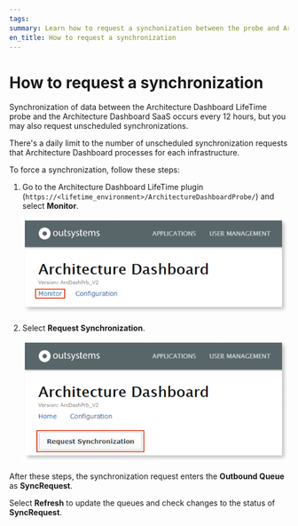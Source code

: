 ```yaml
---
tags: 
summary: Learn how to request a synchonization between the probe and Architecture Dashboard.
en_title: How to request a synchronization
---
```



# How to request a synchronization

Synchronization of data between the Architecture Dashboard LifeTime probe and the Architecture Dashboard SaaS occurs every 12 hours, but you may also request unscheduled synchronizations.

<div class="info" markdown="1">

There's a daily limit to the number of unscheduled synchronization requests that Architecture Dashboard processes for each infrastructure.

</div>

To force a synchronization, follow these steps:

1. Go to the Architecture Dashboard LifeTime plugin (`https://<lifetime_environment>/ArchitectureDashboardProbe/`) and select **Monitor**.

    ![](images/sync-plugin-monitor.png?width=575)

1. Select **Request Synchronization**.

    ![](images/sync-plugin-request.png?width=575)

After these steps, the synchronization request enters the **Outbound Queue** as **SyncRequest**.

<div class="info" markdown="1">

Select **Refresh** to update the queues and check changes to the status of **SyncRequest**.

</div>
